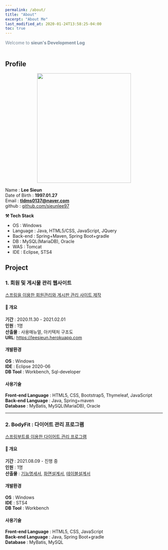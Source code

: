 ```yaml
---
permalink: /about/
title: "About"
excerpt: "About Me"
last_modified_at: 2020-01-24T13:58:25-04:00
toc: true
---
```


<span style="color:lightslategray"> Welcome to **sieun's Development Log** </span>
<br/><br/>

## Profile
<figure>
 <p align="center"><img width="300px" height="350px" src="https://user-images.githubusercontent.com/63999784/136558892-3649e8d8-4bc9-43d7-a03b-086d6c94208e.png"></p>
</figure>

Name : **Lee Sieun** <br/> 
Date of Birth : **1997.01.27** <br/> 
Email : **tldms0137@naver.com** <br/> 
github : <a href="http://github.com/sieunlee97" target="_blank">github.com/sieunlee97</a>

**:hammer_and_pick: Tech Stack**
- OS : Windows
- Language : Java, HTML5/CSS, JavaScript, JQuery
- Back-end : Spring+Maven, Spring Boot+gradle
- DB : MySQL(MariaDB), Oracle
- WAS : Tomcat
- IDE : Eclipse, STS4


## Project
### 1. 회원 및 게시물 관리 웹사이트
<a href="http://github.com/sieunlee97/leesieun" target="_blank">스프링을 이용한 회원관리와 게시판 관리 사이트 제작</a>

#### :high_brightness: 개요
**기간** : 2020.11.30 - 2021.02.01 <br>
**인원** : 1명 <br>
**산출물** : 사용매뉴얼, 아키텍처 구조도<br>
**URL**: <a href="https://leesieun.herokuapp.com">https://leesieun.herokuapp.com</a>

#### 개발환경
**OS** : Windows <br>
**IDE** : Eclipse 2020-06 <br>
**DB Tool** : Workbench, Sql-developer <br>

#### 사용기술
**Front-end Language** : HTML5, CSS, Bootstrap5, Thymeleaf, JavaScript <br>
**Back-end Language** : Java, Spring+maven<br>
**Database** : MyBatis, MySQL(MariaDB), Oracle <br>

---

### 2. BodyFit : 다이어트 관리 프로그램
<a href="http://github.com/sieunlee97/bodyfit_team" target="_blank">스프링부트를 이용한 다이어트 관리 프로그램</a>

#### :high_brightness: 개요
**기간** : 2021.08.09 - 진행 중 <br>
**인원** : 1명 <br>
**산출물** : [기능명세서](https://docs.google.com/spreadsheets/d/1L-KKWbsPoE57nKr2RHSAJG1CAai7fB-dlXGowB7tyao/edit?usp=sharing), [화면설계서](https://drive.google.com/file/d/1Xznkdiz6SSP7EBszNOcNaMHtefeCOrYQ/view?usp=sharing), [테이블설계서](https://www.erdcloud.com/d/2x4h8egc5tteHRYzA) <br>

#### 개발환경
**OS** : Windows <br>
**IDE** : STS4 <br>
**DB Tool** : Workbench <br>

#### 사용기술
**Front-end Language** : HTML5, CSS, JavaScript <br>
**Back-end Language** : Java, Spring Boot+gradle <br>
**Database** : MyBatis, MySQL <br>

